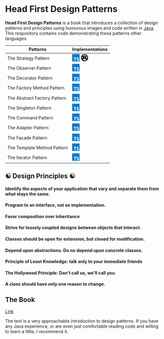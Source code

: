 # Head First Design Patterns

**Head First Design Patterns** is a book that introduces a collection of design patterns and principles using humurous images and code written in [Java](https://docs.oracle.com/javase/8/docs/technotes/guides/language/index.html). This respository contains code demonstrating these patterns other languages.

| Patterns | Implementations |
|----|----|
|The Strategy Pattern | [<img src="./assets/typescript.svg" width="24">](patterns/strategy/index.ts) [<img src="./assets/rust.svg" width="24">](src/lib.rs) |
|The Observer Pattern | [<img src="./assets/typescript.svg" width="24">](patterns/observer/index.ts) |
|The Decorator Pattern | [<img src="./assets/typescript.svg" width="24">](patterns/decorator/index.ts) |
|The Factory Method Pattern | [<img src="./assets/typescript.svg" width="24">](patterns/factory/index.ts) |
|The Abstract Factory Pattern | [<img src="./assets/typescript.svg" width="24">](patterns/factory/index.ts) |
|The Singleton Pattern | [<img src="./assets/typescript.svg" width="24">](patterns/singleton/index.ts) |
|The Command Pattern | [<img src="./assets/typescript.svg" width="24">](patterns/command/index.ts) |
|The Adapter Pattern | [<img src="./assets/typescript.svg" width="24">](patterns/adapter-facade/index.ts) |
|The Facade Pattern | [<img src="./assets/typescript.svg" width="24">](patterns/adapter-facade/index.ts) |
|The Template Method Pattern | [<img src="./assets/typescript.svg" width="24">](patterns/template-method/index.ts) |
|The Iterator Pattern | [<img src="./assets/typescript.svg" width="24">](patterns/iterator/index.ts) |

## :yin_yang: Design Principles :yin_yang:

#### Identify the aspects of your application that vary and separate them from what stays the same.

#### Program to an interface, not an implementation.

#### Favor composition over inheritance

#### Strive for loosely coupled designs between objects that interact.

#### Classes should be open for extension, but closed for modification.

#### Depend upon abstractions. Do no depend upon concrete classes.

#### Principle of Least Knowledge: talk only to your immediate friends

#### The Hollywood Principle: Don't call us, we'll call you.

#### A class should have only one reason to change.

## The Book
[Link](https://www.wickedlysmart.com/head-first-design-patterns/)

The text is a very approachable introduction to design patterns. If you have any Java experience, or are even just comfortable reading code and willing to learn a little, I recommend it.
